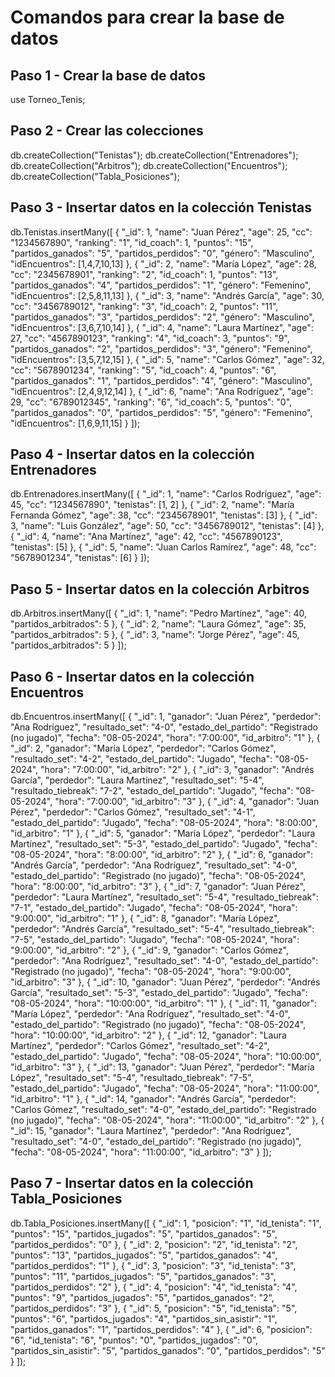 # Comandos para crear la base de datos

## Paso 1 - Crear la base de datos

use Torneo_Tenis;

## Paso 2 - Crear las colecciones
db.createCollection("Tenistas");
db.createCollection("Entrenadores");
db.createCollection("Arbitros");
db.createCollection("Encuentros");
db.createCollection("Tabla_Posiciones");

## Paso 3 - Insertar datos en la colección  Tenistas
db.Tenistas.insertMany([ { "_id": 1, "name": "Juan Pérez", "age": 25, "cc": "1234567890", "ranking": "1", "id_coach": 1, "puntos": "15", "partidos_ganados": "5", "partidos_perdidos": "0", "género": "Masculino", "idEncuentros": [1,4,7,10,13] }, { "_id": 2, "name": "María López", "age": 28, "cc": "2345678901", "ranking": "2", "id_coach": 1, "puntos": "13", "partidos_ganados": "4", "partidos_perdidos": "1", "género": "Femenino", "idEncuentros": [2,5,8,11,13] }, { "_id": 3, "name": "Andrés García", "age": 30, "cc": "3456789012", "ranking": "3", "id_coach": 2, "puntos": "11", "partidos_ganados": "3", "partidos_perdidos": "2", "género": "Masculino", "idEncuentros": [3,6,7,10,14] }, { "_id": 4, "name": "Laura Martínez", "age": 27, "cc": "4567890123", "ranking": "4", "id_coach": 3, "puntos": "9", "partidos_ganados": "2", "partidos_perdidos": "3", "género": "Femenino", "idEncuentros": [3,5,7,12,15] }, { "_id": 5, "name": "Carlos Gómez", "age": 32, "cc": "5678901234", "ranking": "5", "id_coach": 4, "puntos": "6", "partidos_ganados": "1", "partidos_perdidos": "4", "género": "Masculino", "idEncuentros": [2,4,9,12,14] }, { "_id": 6, "name": "Ana Rodríguez", "age": 29, "cc": "6789012345", "ranking": "6", "id_coach": 5, "puntos": "0", "partidos_ganados": "0", "partidos_perdidos": "5", "género": "Femenino", "idEncuentros": [1,6,9,11,15] } ]);

## Paso 4 - Insertar datos en la colección  Entrenadores
db.Entrenadores.insertMany([ { "_id": 1, "name": "Carlos Rodríguez", "age": 45, "cc": "1234567890", "tenistas": [1, 2] }, { "_id": 2, "name": "María Fernanda Gómez", "age": 38, "cc": "2345678901", "tenistas": [3] }, { "_id": 3, "name": "Luis González", "age": 50, "cc": "3456789012", "tenistas": [4] }, { "_id": 4, "name": "Ana Martínez", "age": 42, "cc": "4567890123", "tenistas": [5] }, { "_id": 5, "name": "Juan Carlos Ramírez", "age": 48, "cc": "5678901234", "tenistas": [6] } ]);

## Paso 5 - Insertar datos en la colección  Arbitros
db.Arbitros.insertMany([ { "_id": 1, "name": "Pedro Martínez", "age": 40, "partidos_arbitrados": 5 }, { "_id": 2, "name": "Laura Gómez", "age": 35, "partidos_arbitrados": 5 }, { "_id": 3, "name": "Jorge Pérez", "age": 45, "partidos_arbitrados": 5 } ]);

## Paso 6 - Insertar datos en la colección  Encuentros
db.Encuentros.insertMany([ { "_id": 1, "ganador": "Juan Pérez", "perdedor": "Ana Rodríguez", "resultado_set": "4-0", "estado_del_partido": "Registrado (no jugado)", "fecha": "08-05-2024", "hora": "7:00:00", "id_arbitro": "1" }, { "_id": 2, "ganador": "María López", "perdedor": "Carlos Gómez", "resultado_set": "4-2", "estado_del_partido": "Jugado", "fecha": "08-05-2024", "hora": "7:00:00", "id_arbitro": "2" }, { "_id": 3, "ganador": "Andrés García", "perdedor": "Laura Martínez", "resultado_set": "5-4", "resultado_tiebreak": "7-2", "estado_del_partido": "Jugado", "fecha": "08-05-2024", "hora": "7:00:00", "id_arbitro": "3" }, { "_id": 4, "ganador": "Juan Pérez", "perdedor": "Carlos Gómez", "resultado_set": "4-1", "estado_del_partido": "Jugado", "fecha": "08-05-2024", "hora": "8:00:00", "id_arbitro": "1" }, { "_id": 5, "ganador": "María López", "perdedor": "Laura Martínez", "resultado_set": "5-3", "estado_del_partido": "Jugado", "fecha": "08-05-2024", "hora": "8:00:00", "id_arbitro": "2" }, { "_id": 6, "ganador": "Andrés García", "perdedor": "Ana Rodríguez", "resultado_set": "4-0", "estado_del_partido": "Registrado (no jugado)", "fecha": "08-05-2024", "hora": "8:00:00", "id_arbitro": "3" }, { "_id": 7, "ganador": "Juan Pérez", "perdedor": "Laura Martínez", "resultado_set": "5-4", "resultado_tiebreak": "7-1", "estado_del_partido": "Jugado", "fecha": "08-05-2024", "hora": "9:00:00", "id_arbitro": "1" }, { "_id": 8, "ganador": "María López", "perdedor": "Andrés García", "resultado_set": "5-4", "resultado_tiebreak": "7-5", "estado_del_partido": "Jugado", "fecha": "08-05-2024", "hora": "9:00:00", "id_arbitro": "2" }, { "_id": 9, "ganador": "Carlos Gómez", "perdedor": "Ana Rodríguez", "resultado_set": "4-0", "estado_del_partido": "Registrado (no jugado)", "fecha": "08-05-2024", "hora": "9:00:00", "id_arbitro": "3" }, { "_id": 10, "ganador": "Juan Pérez", "perdedor": "Andrés García", "resultado_set": "5-3", "estado_del_partido": "Jugado", "fecha": "08-05-2024", "hora": "10:00:00", "id_arbitro": "1" }, { "_id": 11, "ganador": "María López", "perdedor": "Ana Rodríguez", "resultado_set": "4-0", "estado_del_partido": "Registrado (no jugado)", "fecha": "08-05-2024", "hora": "10:00:00", "id_arbitro": "2" }, { "_id": 12, "ganador": "Laura Martínez", "perdedor": "Carlos Gómez", "resultado_set": "4-2", "estado_del_partido": "Jugado", "fecha": "08-05-2024", "hora": "10:00:00", "id_arbitro": "3" }, { "_id": 13, "ganador": "Juan Pérez", "perdedor": "María López", "resultado_set": "5-4", "resultado_tiebreak": "7-5", "estado_del_partido": "Jugado", "fecha": "08-05-2024", "hora": "11:00:00", "id_arbitro": "1" }, { "_id": 14, "ganador": "Andrés García", "perdedor": "Carlos Gómez", "resultado_set": "4-0", "estado_del_partido": "Registrado (no jugado)", "fecha": "08-05-2024", "hora": "11:00:00", "id_arbitro": "2" }, { "_id": 15, "ganador": "Laura Martínez", "perdedor": "Ana Rodríguez", "resultado_set": "4-0", "estado_del_partido": "Registrado (no jugado)", "fecha": "08-05-2024", "hora": "11:00:00", "id_arbitro": "3" } ]);

## Paso 7 - Insertar datos en la colección  Tabla_Posiciones
db.Tabla_Posiciones.insertMany([ { "_id": 1, "posicion": "1", "id_tenista": "1", "puntos": "15", "partidos_jugados": "5", "partidos_ganados": "5", "partidos_perdidos": "0" }, { "_id": 2, "posicion": "2", "id_tenista": "2", "puntos": "13", "partidos_jugados": "5", "partidos_ganados": "4", "partidos_perdidos": "1" }, { "_id": 3, "posicion": "3", "id_tenista": "3", "puntos": "11", "partidos_jugados": "5", "partidos_ganados": "3", "partidos_perdidos": "2" }, { "_id": 4, "posicion": "4", "id_tenista": "4", "puntos": "9", "partidos_jugados": "5", "partidos_ganados": "2", "partidos_perdidos": "3" }, { "_id": 5, "posicion": "5", "id_tenista": "5", "puntos": "6", "partidos_jugados": "4", "partidos_sin_asistir": "1", "partidos_ganados": "1", "partidos_perdidos": "4" }, { "_id": 6, "posicion": "6", "id_tenista": "6", "puntos": "0", "partidos_jugados": "0", "partidos_sin_asistir": "5", "partidos_ganados": "0", "partidos_perdidos": "5" } ]);
